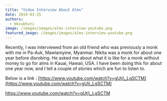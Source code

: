 ```yaml
---
title: "Video Interview About Alms"
date: 2019-03-25
authors: 
  - bksubhuti
image: /images/images/alms-interview-youtube.png
featured_image: /images/images/alms-interview-youtube.png
---
```


Recently, I was interviewed from an old friend who was previously a monk with me in Pa-Auk, Mawlamyine, Myanmar. Nikita was a monk for about one year before disrobing. He asked me about what it is like for a monk without money to go for alms in Kauai, Hawaii, USA. I have been doing this for about one year now, and I tell a couple of stories which are fun to listen to.

Below is a link : [https://www.youtube.com/watch?v=gUtj\_LgSCTM](https://www.youtube.com/watch?v=gUtj_LgSCTM)

https://www.youtube.com/watch?v=gUtj\_LgSCTM